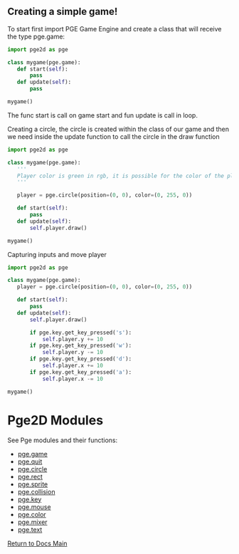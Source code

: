 ## Creating a simple game!
 To start first import PGE Game Engine and create a class that will receive the type pge.game:
 ```py
import pge2d as pge

class mygame(pge.game):
    def start(self):
        pass
    def update(self):
        pass

mygame()
 ```

 The func start is call on game start and fun update is call in loop.

 Creating a circle, the circle is created within the class of our game and then we need inside the update function to call the circle in the draw function

 ```py
import pge2d as pge

class mygame(pge.game):
    '''
    Player color is green in rgb, it is possible for the color of the player to be pge.color.green() or pge.color.lime()
    '''

    player = pge.circle(position=(0, 0), color=(0, 255, 0))

    def start(self):
        pass
    def update(self):
        self.player.draw()

mygame()
 ```

 Capturing inputs and move player

 ```py
import pge2d as pge

class mygame(pge.game):
    player = pge.circle(position=(0, 0), color=(0, 255, 0))

    def start(self):
        pass
    def update(self):
        self.player.draw()

        if pge.key.get_key_pressed('s'):
            self.player.y += 10
        if pge.key.get_key_pressed('w'):
            self.player.y -= 10
        if pge.key.get_key_pressed('d'):
            self.player.x += 10
        if pge.key.get_key_pressed('a'):
            self.player.x -= 10

mygame()
 ```

# Pge2D Modules
 See Pge modules and their functions:

 - [pge.game](pge_game.md)
 - [pge.quit](pge_quit.md)
 - [pge.circle](pge_circle.md)
 - [pge.rect](pge_rect.md)
 - [pge.sprite](pge_sprite.md)
 - [pge.collision](pge_collision.md)
 - [pge.key](pge_key.md)
 - [pge.mouse](pge_mouse.md)
 - [pge.color](pge_color.md)
 - [pge.mixer](pge_mixer.md)
 - [pge.text](pge_text.md)

[Return to Docs Main](../README.md)
